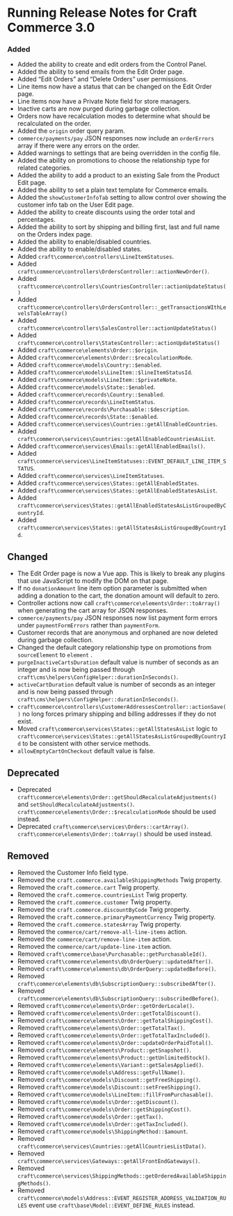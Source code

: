 # Running Release Notes for Craft Commerce 3.0

### Added
- Added the ability to create and edit orders from the Control Panel.
- Added the ability to send emails from the Edit Order page.
- Added “Edit Orders” and “Delete Orders” user permissions.
- Line items now have a status that can be changed on the Edit Order page.
- Line items now have a Private Note field for store managers.
- Inactive carts are now purged during garbage collection.
- Orders now have recalculation modes to determine what should be recalculated on the order.
- Added the `origin` order query param.
- `commerce/payments/pay` JSON responses now include an `orderErrors` array if there were any errors on the order.
- Added warnings to settings that are being overridden in the config file.
- Added the ability on promotions to choose the relationship type for related categories.
- Added the ability to add a product to an existing Sale from the Product Edit page.
- Added the ability to set a plain text template for Commerce emails.
- Added the `showCustomerInfoTab` setting to allow control over showing the customer info tab on the User Edit page.
- Added the ability to create discounts using the order total and percentages. 
- Added the ability to sort by shipping and billing first, last and full name on the Orders index page.
- Added the ability to enable/disabled countries.
- Added the ability to enable/disabled states.
- Added `craft\commerce\controllers\LineItemStatuses`.
- Added `craft\commerce\controllers\OrdersController::actionNewOrder()`.
- Added `craft\commerce\controllers\CountriesController::actionUpdateStatus()`
- Added `craft\commerce\controllers\OrdersController::_getTransactionsWIthLevelsTableArray()`
- Added `craft\commerce\controllers\SalesController::actionUpdateStatus()`
- Added `craft\commerce\controllers\StatesController::actionUpdateStatus()`
- Added `craft\commerce\elements\Order::$origin`.
- Added `craft\commerce\elements\Order::$recalculationMode`.
- Added `craft\commerce\models\Country::$enabled`.
- Added `craft\commerce\models\LineItem::$lineItemStatusId`.
- Added `craft\commerce\models\LineItem::$privateNote`.
- Added `craft\commerce\models\State::$enabled`.
- Added `craft\commerce\records\Country::$enabled`.
- Added `craft\commerce\records\LineItemStatus`.
- Added `craft\commerce\records\Purchasable::$description`.
- Added `craft\commerce\records\State::$enabled`.
- Added `craft\commerce\services\Countries::getAllEnabledCountries`.
- Added `craft\commerce\services\Countries::getAllEnabledCountriesAsList`.
- Added `craft\commerce\services\Emails::getAllEnabledEmails()`.
- Added `craft\commerce\services\LineItemStatuses::EVENT_DEFAULT_LINE_ITEM_STATUS`.
- Added `craft\commerce\services\LineItemStatuses`.
- Added `craft\commerce\services\States::getAllEnabledStates`.
- Added `craft\commerce\services\States::getAllEnabledStatesAsList`.
- Added `craft\commerce\services\States::getAllEnabledStatesAsListGroupedByCountryId`.
- Added `craft\commerce\services\States::getAllStatesAsListGroupedByCountryId`.

## Changed
- The Edit Order page is now a Vue app. This is likely to break any plugins that use JavaScript to modify the DOM on that page.
- If no `donationAmount` line item option parameter is submitted when adding a donation to the cart, the donation amount will default to zero.
- Controller actions now call `craft\commerce\elements\Order::toArray()` when generating the cart array for JSON responses.
- `commerce/payments/pay` JSON responses now list payment form errors under `paymentFormErrors` rather than `paymentForm`.
- Customer records that are anonymous and orphaned are now deleted during garbage collection.
- Changed the default category relationship type on promotions from `sourceElement` to `element` .
- `purgeInactiveCartsDuration` default value is number of seconds as an integer and is now being passed through `craft\cms\helpers\ConfigHelper::durationInSeconds()`.
- `activeCartDuration` default value is number of seconds as an integer and is now being passed through `craft\cms\helpers\ConfigHelper::durationInSeconds()`.
- `craft\commerce\controllers\CustomerAddressesController::actionSave()` no long forces primary shipping and billing addresses if they do not exist.
- Moved `craft\commerce\services\States::getAllStatesAsList` logic to `craft\commerce\services\States::getAllStatesAsListGroupedByCountryId` to be consistent with other service methods. 
- `allowEmptyCartOnCheckout` default value is false.

## Deprecated
- Deprecated `craft\commerce\elements\Order::getShouldRecalculateAdjustments()` and `setShouldRecalculateAdjustments()`. `craft\commerce\elements\Order::$recalculationMode` should be used instead.
- Deprecated `craft\commerce\services\Orders::cartArray()`. `craft\commerce\elements\Order::toArray()` should be used instead.

## Removed
- Removed the Customer Info field type.
- Removed the `craft.commerce.availableShippingMethods` Twig property.
- Removed the `craft.commerce.cart` Twig property.
- Removed the `craft.commerce.countriesList` Twig property.
- Removed the `craft.commerce.customer` Twig property.
- Removed the `craft.commerce.discountByCode` Twig property.
- Removed the `craft.commerce.primaryPaymentCurrency` Twig property.
- Removed the `craft.commerce.statesArray` Twig property.
- Removed the `commerce/cart/remove-all-line-items` action.
- Removed the `commerce/cart/remove-line-item` action.
- Removed the `commerce/cart/update-line-item` action.
- Removed `craft\commerce\base\Purchasable::getPurchasableId()`.
- Removed `craft\commerce\elements\db\OrderQuery::updatedAfter()`.
- Removed `craft\commerce\elements\db\OrderQuery::updatedBefore()`.
- Removed `craft\commerce\elements\db\SubscriptionQuery::subscribedAfter()`.
- Removed `craft\commerce\elements\db\SubscriptionQuery::subscribedBefore()`.
- Removed `craft\commerce\elements\Order::getOrderLocale()`.
- Removed `craft\commerce\elements\Order::getTotalDiscount()`.
- Removed `craft\commerce\elements\Order::getTotalShippingCost()`.
- Removed `craft\commerce\elements\Order::getTotalTax()`.
- Removed `craft\commerce\elements\Order::getTotalTaxIncluded()`.
- Removed `craft\commerce\elements\Order::updateOrderPaidTotal()`.
- Removed `craft\commerce\elements\Product::getSnapshot()`.
- Removed `craft\commerce\elements\Product::getUnlimitedStock()`.
- Removed `craft\commerce\elements\Variant::getSalesApplied()`.
- Removed `craft\commerce\models\Address::getFullName()`.
- Removed `craft\commerce\models\Discount::getFreeShipping()`.
- Removed `craft\commerce\models\Discount::setFreeShipping()`.
- Removed `craft\commerce\models\LineItem::fillFromPurchasable()`.
- Removed `craft\commerce\models\Order::getDiscount()`.
- Removed `craft\commerce\models\Order::getShippingCost()`.
- Removed `craft\commerce\models\Order::getTax()`.
- Removed `craft\commerce\models\Order::getTaxIncluded()`.
- Removed `craft\commerce\models\ShippingMethod::$amount`.
- Removed `craft\commerce\services\Countries::getAllCountriesListData()`.
- Removed `craft\commerce\services\Gateways::getAllFrontEndGateways()`.
- Removed `craft\commerce\services\ShippingMethods::getOrderedAvailableShippingMethods()`.
- Removed `craft\commerce\models\Address::EVENT_REGISTER_ADDRESS_VALIDATION_RULES` event use `craft\base\Model::EVENT_DEFINE_RULES` instead.
